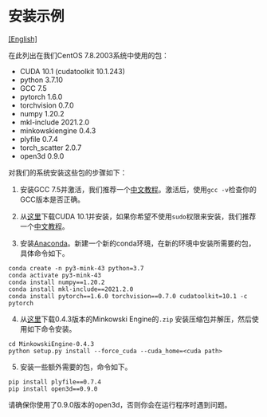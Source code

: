 # 安装示例

[[English]](INSTALL.md)

在此列出在我们CentOS 7.8.2003系统中使用的包：

- CUDA 10.1 (cudatoolkit 10.1.243)
- python 3.7.10
- GCC 7.5
- pytorch 1.6.0
- torchvision 0.7.0
- numpy 1.20.2
- mkl-include 2021.2.0
- minkowskiengine 0.4.3
- plyfile 0.7.4
- torch_scatter 2.0.7
- open3d 0.9.0

对我们的系统安装这些包的步骤如下：

1. 安装GCC 7.5并激活，我们推荐一个[中文教程](https://blog.csdn.net/sinat_18697811/article/details/127448506)。激活后，使用`gcc -v`检查你的GCC版本是否正确。

2. 从[这里](https://developer.nvidia.com/cuda-10.1-download-archive-update2?target_os=Linux&target_arch=x86_64&target_distro=CentOS&target_version=7&target_type=runfilelocal)下载CUDA 10.1并安装，如果你希望不使用`sudo`权限来安装，我们推荐一个[中文教程](https://blog.csdn.net/qq_35498453/article/details/110532839)。

3. 安装[Anaconda](https://www.anaconda.com/)。新建一个新的conda环境，在新的环境中安装所需要的包，具体命令如下。

``` 
conda create -n py3-mink-43 python=3.7
conda activate py3-mink-43
conda install numpy==1.20.2
conda install mkl-include==2021.2.0
conda install pytorch==1.6.0 torchvision==0.7.0 cudatoolkit=10.1 -c pytorch
``` 

4. 从[这里](https://github.com/NVIDIA/MinkowskiEngine/archive/refs/tags/v0.4.3.zip)下载0.4.3版本的Minkowski Engine的`.zip` 安装压缩包并解压，然后使用如下命令安装。

``` 
cd MinkowskiEngine-0.4.3
python setup.py install --force_cuda --cuda_home=<cuda path>
``` 

5. 安装一些额外需要的包，命令如下。

```
pip install plyfile==0.7.4
pip install open3d==0.9.0
```

请确保你使用了0.9.0版本的open3d，否则你会在运行程序时遇到问题。